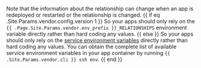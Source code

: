 <!-- shortcode start {{ .Name }} -->
Note that the information about the relationship can change when an app is redeployed or restarted
or the relationship is changed.
{{ if eq .Site.Params.vendor.config.version 1 }}
So your apps should only rely on the `{{ .Page.Site.Params.vendor.env_prefix }}_RELATIONSHIPS` environment variable directly rather than hard coding any values.
{{ else }}
So your apps should only rely on the [service environment variables](/development/variables/_index.md#service-specific-variables) directly rather than hard coding any values.
You can obtain the complete list of available service environment variables in your app container by running `{{ .Site.Params.vendor.cli }} ssh env`.
{{ end }}
<!-- shortcode end {{ .Name }} -->
